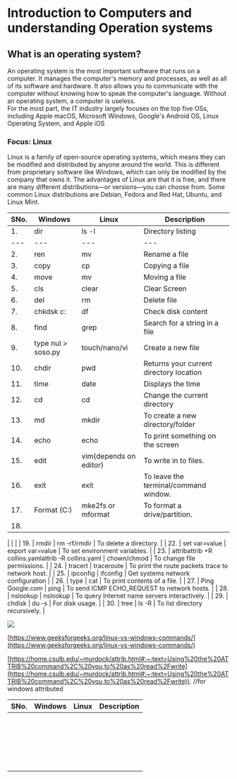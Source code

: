 # Introduction to Computers and understanding Operation systems

## What is an operating system?
An operating system is the most important software that runs on a computer. 
It manages the computer's memory and processes, as well as all of its software 
and hardware. It also allows you to communicate with the computer without knowing 
how to speak the computer's language. Without an operating system, a computer is useless.    
For the most part, the IT industry largely focuses on the top five OSs, including 
Apple macOS, Microsoft Windows, Google's Android OS, Linux Operating System, and Apple iOS

### Focus: Linux
Linux is a family of open-source operating systems, which means they can be modified 
and distributed by anyone around the world. This is different from proprietary software 
like Windows, which can only be modified by the company that owns it. The advantages of 
Linux are that it is free, and there are many different distributions—or versions—you can 
choose from. Some common Linux distributions are Debian, Fedora and Red Hat, Ubuntu, and Linux Mint.


| SNo. | Windows | Linux | Description |
| --- | --- | --- | --- |
| 1. | dir | ls -l | Directory listing |
| --- | --- | --- | --- |
| 2. | ren | mv | Rename a file |
| 3. | copy | cp | Copying a file |
| 4. | move | mv | Moving a file |
| 5. | cls | clear | Clear Screen |
| 6. | del | rm | Delete file |
| 7. | chkdsk c: | df | Check disk content |
| 8. | find | grep | Search for a string in a file |
| 9. | type nul \> soso.py | touch/nano/vi | Create a new file |
| 10. | chdir | pwd | Returns your current directory location |
| 11. | time | date | Displays the time |
| 12. | cd | cd | Change the current directory |
| 13. | md | mkdir | To create a new directory/folder |
| 14. | echo | echo | To print something on the screen |
| 15. | edit | vim(depends on editor) | To write in to files. |
| 16. | exit | exit | To leave the terminal/command window. |
| 17. | Format (C:) | mke2fs or mformat | To format a drive/partition. |
| 18. |
 |
 |
 |
| 19. | rmdir | rm -rf/rmdir | To delete a directory. |
| 22. | set var=value | export var=value | To set environment variables. |
| 23. | attribattrib +R collins.yamlattrib -R collins.yaml | chown/chmod | To change file permissions. |
| 24. | tracert | traceroute | To print the route packets trace to network host. |
| 25. | ipconfig | ifconfig | Get systems network configuration |
| 26. | type | cat | To print contents of a file. |
| 27. | Ping Google.com | ping | To send ICMP ECHO\_REQUEST to network hosts. |
| 28. | nslookup | nslookup | To query Internet name servers interactively. |
| 29. | chdisk | du -s | For disk usage. |
| 30. | tree | ls -R | To list directory recursively. |

![](RackMultipart20230328-1-3n7yyt_html_a41da7069ac2fb23.png)

[https://www.geeksforgeeks.org/linux-vs-windows-commands/](https://www.geeksforgeeks.org/linux-vs-windows-commands/)

[https://home.csulb.edu/~murdock/attrib.html#:~:text=Using%20the%20ATTRIB%20command%2C%20you,to%20as%20read%2Fwrite](https://home.csulb.edu/~murdock/attrib.html#:~:text=Using%20the%20ATTRIB%20command%2C%20you,to%20as%20read%2Fwrite)). //for windows attributed

| SNo.       |     Windows    |   Linux     |         Description          |
|------------|:---------------|:-----------:|-----------------------------:|
|            |                |             |                              |
|            |                |             |                              |
|            |                |             |                              |
|            |                |             |                              |
|            |                |             |                              |
|            |                |             |                              |
|            |                |             |                              |
|            |                |             |                              |
|            |                |             |                              |
|            |                |             |                              |
|            |                |             |                              |
|            |                |             |                              |
|            |                |             |                              |
|            |                |             |                              |
|            |                |             |                              |
|            |                |             |                              |
|            |                |             |                              |
|            |                |             |                              |
|            |                |             |                              |
|            |                |             |                              |
|            |                |             |                              |
|            |                |             |                              |
